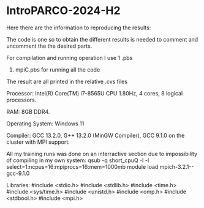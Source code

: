 # IntroPARCO-2024-H2
Here there are the information to reproducing the results:

The code is one so to obtain the different results is needed to comment and uncomment the the desired parts.

For compilation and running operation I use 1 .pbs
1. mpiC.pbs for running all the code

The result are all printed in the relative .cvs files

Processor: Intel(R) Core(TM) i7-8565U CPU 1.80Hz, 4 cores, 8 logical processors.

RAM: 8GB DDR4.

Operating System: Windows 11

Compiler: GCC 13.2.0, G++ 13.2.0 (MinGW Compiler), GCC 9.1.0 on the cluster with MPI support.

All my training runs was done on an interractive section due to impossibility of compiling in my own system:
qsub -q short_cpuQ -I -l select=1:ncpus=16:mpiprocs=16:mem=1000mb
module load mpich-3.2.1--gcc-9.1.0

Libraries: 
#include <stdio.h>
#include <stdlib.h>
#include <time.h>
#include <sys/time.h>
#include <unistd.h>
#include <omp.h>
#include <stdbool.h>
#include <mpi.h>
